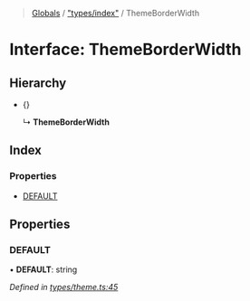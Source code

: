 > [Globals](../README.md) / ["types/index"](../modules/_types_index_.md) / ThemeBorderWidth

# Interface: ThemeBorderWidth

## Hierarchy

* {}

  ↳ **ThemeBorderWidth**

## Index

### Properties

* [DEFAULT](_types_index_.themeborderwidth.md#default)

## Properties

### DEFAULT

•  **DEFAULT**: string

*Defined in [types/theme.ts:45](https://github.com/kenoxa/beamwind/blob/main/packages/beamwind/src/types/theme.ts#L45)*
